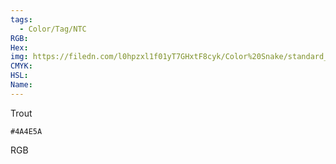 ```yaml
---
tags:
  - Color/Tag/NTC
RGB:
Hex:
img: https://filedn.com/l0hpzxl1f01yT7GHxtF8cyk/Color%20Snake/standard_csv_to_svg//4A4E5A.svg
CMYK:
HSL:
Name:
---
```

Trout
```palette
#4A4E5A
```
RGB
